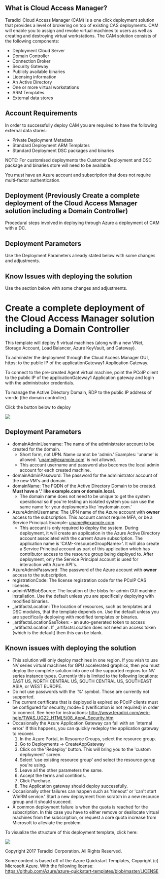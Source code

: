  ## What is Cloud Access Manager?
 Teradici Cloud Access Manager (CAM) is a one click deployment solution that provides a level of brokering on top of existing CAS deployments. CAM will enable you to assign and revoke virtual machines to users as well as creating and destroying virtual workstations. The CAM solution consists of the following components:
 * Deployment Cloud Server
 * Domain Controller
 * Connection Broker
 * Security Gateway
 * Publicly available binaries
 * Licensing information
 * An Active Directory
 * One or more virtual workstations
 * ARM Templates
 * External data stores
 
 ## Account Requirements
In order to successfully deploy CAM you are required to have the following external data stores:
* Private Deployment Metadata
* Standard Deployment ARM Templates
* Standard Deployment DSC packages and binaries

NOTE: For customised deployments the Customer Deployment and DSC package and binaries store will need to be available.

You must have an Azure account and subscription that does not require multi-factor authentication.

 ## Deployment (Previously Create a complete deployment of the Cloud Access Manager solution including a Domain Controller)
 Procedural steps involved in deploying through Azure a deployment of CAM with a DC.
 ## Deployment Parameters
 Use the Deployment Parameters already stated below with some changes and adjustments.
 ## Know Issues with deploying the solution
 Use the section below with some changes and adjustments.
 
 
 
 # Create a complete deployment of the Cloud Access Manager solution including a Domain Controller

This template will deploy 5 virtual machines (along with a new VNet, Storage Account, Load Balancer, Azure KeyVault, and Gateway).

To administer the deployment through the Cloud Access Manager GUI, https: to the public IP of the applicationGateway1 Application Gateway.

To connect to the pre-created Agent virtual machine, point the PCoIP client to the public IP of the applicationGateway1 Application gateway and login with the administrator credentials.

To manage the Active Directory Domain, RDP to the public IP address of vm-dc (the domain controller).

Click the button below to deploy

<a target="_blank" href="https://portal.azure.com/#create/Microsoft.Template/uri/https%3A%2F%2Fraw.githubusercontent.com%2Fteradici%2Fdeploy%2Fmaster%2Fdev%2Fdomain-controller%2Fazuredeploy.json">
    <img src="http://azuredeploy.net/deploybutton.png"/>
</a>

## Deployment Parameters

* domainAdminUsername: The name of the administrator account to be created for the domain.
  * Short form, not UPN. Name cannot be 'admin.' Examples: 'uname' is allowed. 'uname@example.com' is not allowed.
  * This account username and password also becomes the local admin account for each created machine.
* domainAdminPassword: The password for the administrator account of the new VM's and domain.
* domainName: The FQDN of the Active Directory Domain to be created. **Must have a '.' like example.com or domain.local.**
  * The domain name does not need to be unique to get the system operational so if you're testing an isolated system you can use the same name for your deployments like 'mydomain.com.'
* AzureAdminUsername: The UPN name of the Azure account with **owner** access to the subscription. This account cannot require MFA, or be a Service Principal. Example: uname@example.com.
  * This account is only required to deploy the system. During deployment, it will create an application in the Azure Active Directory account associated with the current Azure subscription. The application name is 'CAM-\<resourceGroupName\>'. It will also create a Service Principal account as part of this application which has contributor access to the resource group being deployed to. After deployment, only the Service Principal account is used for interaction with Azure API's.
* AzureAdminPassword: The password of the Azure account with **owner** access to the subscription.
* registrationCode: The license registration code for the PCoIP CAS licenses.
* adminVMBlobSource: The location of the blobs for admin GUI machine installation. Use the default unless you are specifically deploying with modified binaries.
* \_artifactsLocation: The location of resources, such as templates and DSC modules, that the template depends on. Use the default unless you are specifically deploying with modified templates or binaries.
* \_artifactsLocationSasToken: - an auto-generated token to access _artifactsLocation. If _artifactsLocation does not need an access token (which is the default) then this can be blank.

## Known issues with deploying the solution

* This solution will only deploy machines in one region. If you wish to use NV series virtual machines for GPU accelerated graphics, then you must deploy the complete solution into one of the supported regions for NV series instance types. Currently this is limited to the following locations: EAST US, NORTH CENTRAL US, SOUTH CENTRAL US, SOUTHEAST ASIA, or WEST EUROPE.
* Do not use passwords with the '%' symbol. Those are currently not supported.
* The current certificate that is deployed is expired so PCoIP clients must be configured for security_mode=0 (verification is not required) in order to connect. See here for instructions: http://www.teradici.com/web-help/TWAS_UG22_HTML5/08_AppA_Security.htm
* Occasionally the Azure Application Gateway can fail with an 'internal error.' If this happens, you can quickly redeploy the application gateway to recover.
  1. In the Azure Portal, in Resource Groups, select the resource group.
  1. Go to Deployments -> CreateAppGateway
  1. Click on the 'Redeploy' button. This will bring you to the 'custom deployment' screen.
  1. Select 'use existing resource group' and select the resource gorup you're using.
  1. Leave all the other parameters the same.
  1. Accept the terms and contitions.
  1. Click Purchase.
  1. The Application gateway should deploy successfully.
* Occasionally other failures can happen such as 'timeout' or 'can't start WinRM service.' Start a new deployment from scratch in a new resource group and it should succeed.
* A common deployment failure is when the quota is reached for the subscription. In this case you have to either remove or deallocate virtual machines from the subscription, or request a core quota increase from Microsoft to alleviate the problem.

        
To visualize the structure of this deployment template, click here:

<a target="_blank" href="http://armviz.io/#/?load=https%3A%2F%2Fraw.githubusercontent.com%2Fteradici%2Fdeploy%2Fmaster%2Fdev%2Fdomain-controller%2Fazuredeploy.json">
    <img src="http://armviz.io/visualizebutton.png"/>
</a>



Copyright 2017 Teradici Corporation. All Rights Reserved.

Some content is based off of the Azure Quickstart Templates, Copyright (c) Microsoft Azure. With the following license: https://github.com/Azure/azure-quickstart-templates/blob/master/LICENSE
